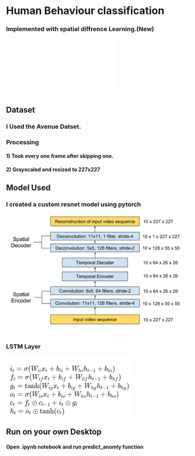 # Human Behaviour classification
### Implemented with spatial diffrence Learning.(New)
![Paper](1701.01546.pdf)
## Dataset
### I Used the Avenue Datset.
### Processing
#### 1) Took every one frame after skipping one.
#### 2) Grayscaled and resized to 227x227

## Model Used
### I created a custom resnet model using pytorch
![Model](images/model.png)
### LSTM Layer
![lstm](images/lstm.png)
## Run on your own Desktop
#### Open .ipynb notebook and run predict_anomly function

